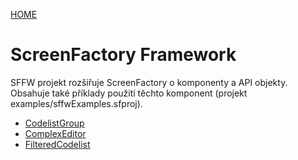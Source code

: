 [HOME](/index.md)
# ScreenFactory Framework

SFFW projekt rozšiřuje ScreenFactory o komponenty a API objekty. Obsahuje také příklady použití těchto komponent (projekt examples/sffwExamples.sfproj).

- [CodelistGroup](CodelistGroup)
- [ComplexEditor](ComplexEditor)
- [FilteredCodelist](FilteredCodelist)